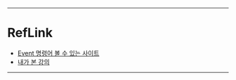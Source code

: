 ***
# RefLink
* [Event 명령어 볼 수 있는 사이트](https://developer.mozilla.org/en-US/docs/Web/API/Window)
* [내가 본 강의](https://nomadcoders.co/javascript-for-beginners/)
***
